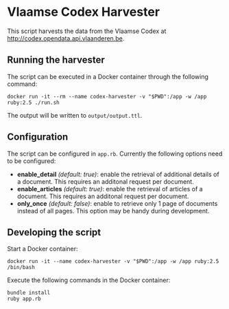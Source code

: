 # Vlaamse Codex Harvester

This script harvests the data from the Vlaamse Codex at http://codex.opendata.api.vlaanderen.be.

## Running the harvester
The script can be executed in a Docker container through the following command:
```
docker run -it --rm --name codex-harvester -v "$PWD":/app -w /app ruby:2.5 ./run.sh
```

The output will be written to `output/output.ttl`.


## Configuration
The script can be configured in `app.rb`. Currently the following options need to be configured:
* **enable_detail** _(default: true)_: enable the retrieval of additional details of a document. This requires an additonal request per document. 
* **enable_articles** _(default: true)_: enable the retrieval of articles of a document. This requires an additonal request per document. 
* **only_once** _(default: false)_: enable to retrieve only 1 page of documents instead of all pages. This option may be handy during development.

## Developing the script

Start a Docker container:
```
docker run -it --name codex-harvester -v "$PWD":/app -w /app ruby:2.5 /bin/bash
```

Execute the following commands in the Docker container:
```
bundle install
ruby app.rb
```
